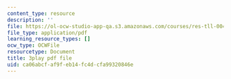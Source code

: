 ```yaml
---
content_type: resource
description: ''
file: https://ol-ocw-studio-app-qa.s3.amazonaws.com/courses/res-tll-004-stem-concept-videos-fall-2013/ca06abcfaf9feb14fc4dcfa99320846e_-IWKPe6X6Vs.pdf
file_type: application/pdf
learning_resource_types: []
ocw_type: OCWFile
resourcetype: Document
title: 3play pdf file
uid: ca06abcf-af9f-eb14-fc4d-cfa99320846e
---
```

